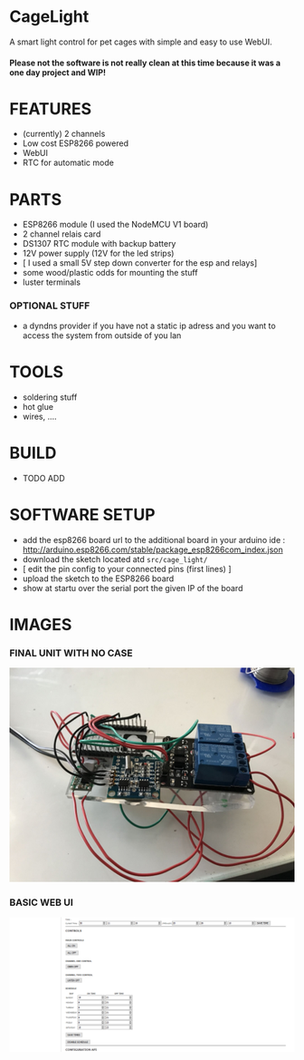 # CageLight
A smart light control for pet cages with simple and easy to use WebUI.


#### Please not the software is not really clean at this time because it was a one day project and WIP!


# FEATURES
* (currently) 2 channels
* Low cost ESP8266 powered
* WebUI
* RTC for automatic mode


# PARTS
* ESP8266 module (I used the NodeMCU V1 board)
* 2 channel relais card
* DS1307 RTC module with backup battery 
* 12V power supply (12V for the led strips)
* [ I used a small 5V step down converter for the esp and relays]
* some wood/plastic odds for mounting the stuff
* luster terminals

### OPTIONAL STUFF
* a dyndns provider if you have not a static ip adress and you want to access the system from outside of you lan


# TOOLS
* soldering stuff
* hot glue
* wires, ....



# BUILD
* TODO ADD

# SOFTWARE SETUP
* add the esp8266 board url to the additional board in your arduino ide :  http://arduino.esp8266.com/stable/package_esp8266com_index.json
* download the sketch located atd `src/cage_light/`
* [ edit the pin config to your connected pins (first lines) ]
* upload the sketch to the ESP8266 board
* show at startu over the serial port the given IP of the board

# IMAGES
### FINAL UNIT WITH NO CASE
![Gopher image](/documentation/images/final_build.jpeg)
### BASIC WEB UI
![Gopher image](/documentation/images/webui.png)
